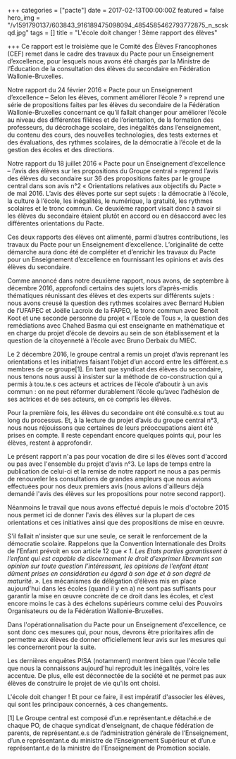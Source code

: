 +++
categories = ["pacte"]
date = 2017-02-13T00:00:00Z
featured = false
hero_img = "/v1591790137/603843_916189475098094_4854585462793772875_n_scskqd.jpg"
tags = []
title = "L'école doit changer !  3ème rapport des élèves"

+++
Ce rapport est le troisième que le Comité des Élèves Francophones (CEF) remet dans le cadre des travaux du Pacte pour un Enseignement d’excellence, pour lesquels nous avons été chargés par la Ministre de l’Éducation de la consultation des élèves du secondaire en Fédération Wallonie-Bruxelles.

Notre rapport du 24 février 2016 « Pacte pour un Enseignement d’excellence – Selon les élèves, comment améliorer l’école ? » reprend une série de propositions faites par les élèves du secondaire de la Fédération Wallonie-Bruxelles concernant ce qu’il fallait changer pour améliorer l’école au niveau des différentes filières et de l’orientation, de la formation des professeurs, du décrochage scolaire, des inégalités dans l’enseignement, du contenu des cours, des nouvelles technologies, des tests externes et des évaluations, des rythmes scolaires, de la démocratie à l’école et de la gestion des écoles et des directions.

Notre rapport du 18 juillet 2016 « Pacte pour un Enseignement d’excellence – l’avis des élèves sur les propositions du Groupe central » reprend l’avis des élèves du secondaire sur 36 des propositions faites par le groupe central dans son avis n°2 « Orientations relatives aux objectifs du Pacte » de mai 2016. L’avis des élèves porte sur sept sujets : la démocratie à l’école, la culture à l’école, les inégalités, le numérique, la gratuité, les rythmes scolaires et le tronc commun. Ce deuxième rapport visait donc à savoir si les élèves du secondaire étaient plutôt en accord ou en désaccord avec les différentes orientations du Pacte.

Ces deux rapports des élèves ont alimenté, parmi d’autres contributions, les travaux du Pacte pour un Enseignement d’excellence. L’originalité de cette démarche aura donc été de compléter et d’enrichir les travaux du Pacte pour un Enseignement d’excellence en fournissant les opinions et avis des élèves du secondaire.

Comme annoncé dans notre deuxième rapport, nous avons, de septembre à décembre 2016, approfondi certains des sujets lors d’après-midis thématiques réunissant des élèves et des experts sur différents sujets : nous avons creusé la question des rythmes scolaires avec Bernard Hubien de l’UFAPEC et Joëlle Lacroix de la FAPEO, le tronc commun avec Benoit Koot et une seconde personne du projet « l’Ecole de Tous », la question des remédiations avec Chahed Basma qui est enseignante en mathématique et en charge du projet d’école de devoirs au sein de son établissement et la question de la citoyenneté à l’école avec Bruno Derbaix du MIEC.

Le 2 décembre 2016, le groupe central a remis un projet d’avis reprenant les orientations et les initiatives faisant l’objet d’un accord entre les différent.e.s membres de ce groupe\[1\]. En tant que syndicat des élèves du secondaire, nous tenons nous aussi à insister sur la méthode de co-construction qui a permis à tou.te.s ces acteurs et actrices de l’école d’aboutir à un avis commun : on ne peut réformer durablement l’école qu’avec l’adhésion de ses actrices et de ses acteurs, en ce compris les élèves.

Pour la première fois, les élèves du secondaire ont été consulté.e.s tout au long du processus. Et, à la lecture du projet d’avis du groupe central n°3, nous nous réjouissons que certaines de leurs préoccupations aient été prises en compte. Il reste cependant encore quelques points qui, pour les élèves, restent à approfondir.

Le présent rapport n'a pas pour vocation de dire si les élèves sont d'accord ou pas avec l'ensemble du projet d'avis n°3. Le laps de temps entre la publication de celui-ci et la remise de notre rapport ne nous a pas permis de renouveler les consultations de grandes ampleurs que nous avions effectuées pour nos deux premiers avis (nous avions d'ailleurs déjà demandé l'avis des élèves sur les propositions pour notre second rapport).

Néanmoins le travail que nous avons effectué depuis le mois d'octobre 2015 nous permet ici de donner l'avis des élèves sur la plupart de ces orientations et ces initiatives ainsi que des propositions de mise en œuvre.

S'il fallait n'insister que sur une seule, ce serait le renforcement de la démocratie scolaire. Rappelons que la Convention Internationale des Droits de l’Enfant prévoit en son article 12 que _« 1. Les Etats parties garantissent à l’enfant qui est capable de discernement le droit d’exprimer librement son opinion sur toute question l’intéressant, les opinions de l’enfant étant dûment prises en considération eu égard à son âge et à son degré de maturité. »_. Les mécanismes de délégation d’élèves mis en place aujourd'hui dans les écoles (quand il y en a) ne sont pas suffisants pour garantir la mise en œuvre concrète de ce droit dans les écoles, et c’est encore moins le cas à des échelons supérieurs comme celui des Pouvoirs Organisateurs ou de la Fédération Wallonie-Bruxelles.

Dans l'opérationnalisation du Pacte pour un Enseignement d'excellence, ce sont donc ces mesures qui, pour nous, devrons être prioritaires afin de permettre aux élèves de donner officiellement leur avis sur les mesures qui les concerneront pour la suite.

Les dernières enquêtes PISA (notamment) montrent bien que l'école telle que nous la connaissons aujourd'hui reproduit les inégalités, voire les accentue. De plus, elle est déconnectée de la société et ne permet pas aux élèves de construire le projet de vie qu'ils ont choisi.

L'école doit changer ! Et pour ce faire, il est impératif d'associer les élèves, qui sont les principaux concernés, à ces changements.

\[1\] Le Groupe central est composé d’un.e représentant.e détaché.e de chaque PO, de chaque syndicat d’enseignant, de chaque fédération de parents, de représentant.e.s de l’administration générale de l’Enseignement, d’un.e représentant.e du ministre de l’Enseignement Supérieur et d’un.e représentant.e de la ministre de l’Enseignement de Promotion sociale.